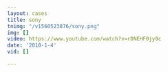 ```yaml
---
layout: cases
title: sony
tnimg: "/v1560523876/sony.png"
img: []
video: https://www.youtube.com/watch?v=rDNEHF0jy0c
date: '2010-1-4'
vid: []

---
```


